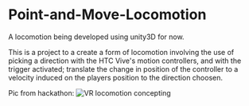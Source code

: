 # Point-and-Move-Locomotion
A locomotion being developed using unity3D for now.

This is a project to a create a form of locomotion involving the use of picking a direction with the HTC Vive's motion controllers,
and with the trigger activated; translate the change in position of the controller to a velocity induced on the players position to the direction choosen.

Pic from hackathon:
![VR locomotion concepting](http://i.imgur.com/xG0IvS7.jpg)
